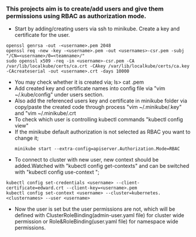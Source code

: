 ### This projects aim is to create/add users and give them permissions using RBAC as authorization mode.

* Start by adding/creating users via ssh to minikube. Create a key and certificate for the user.
```
openssl genrsa -out -<username>.pem 2048
openssl req -new -key -<username>.pem -out <usernames>-csr.pem -subj "/CN=<username>/0=<teamname>/"
sudo openssl x509 -req -in <username>-csr.pem -CA /var/lib/localkube/certs/ca.crt -CAkey /var/lib/localkube/certs/ca.key -CAcreateserial -out <username>.crt -days 10000
```
* You may check whether it is created via; ls> cat <username>.pem
* Add created key and certificate names into config file via "vim ~/.kube/config" under users section.
* Also add the referenced users key and certificate in minikube folder via copy/paste the created code through process "vim ~/.minikube/<username>.key" and "vim ~/.minikube/<username>.crt
* To check which user is controlling kubectl commands "kubectl config view"
* If the minikube default authorization is not selected as RBAC you want to change it;
  ```
  minikube start --extra-config=apiserver.Authorization.Mode=RBAC
  ``` 
* To connect to cluster with new user, new context should be added.Watched with "kubectl config get-contexts" and can be switched with "kubectl config use-context <username>";
```
kubectl config set-credentials <username> --client-certificate=edward.crt --client-key=<username>.pem
kubectl config set-context <username> --cluster=kubernetes.<clusternames> --user <username>
```
* Now the user is set but the user permissions are not, which will be defined with ClusterRoleBinding(admin-user.yaml file) for cluster wide permission or Role&RoleBinding(user.yaml file) for namespace wide permissions.
